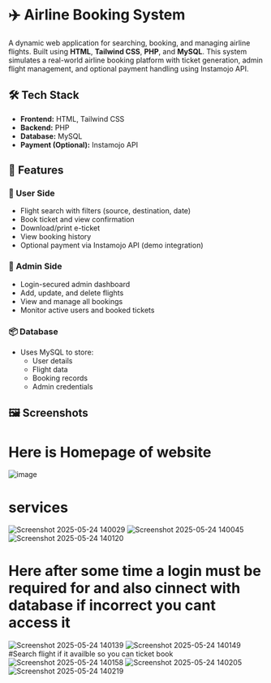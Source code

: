 
# ✈️ Airline Booking System

A dynamic web application for searching, booking, and managing airline flights. Built using **HTML**, **Tailwind CSS**, **PHP**, and **MySQL**. This system simulates a real-world airline booking platform with ticket generation, admin flight management, and optional payment handling using Instamojo API.

## 🛠️ Tech Stack

- **Frontend:** HTML, Tailwind CSS
- **Backend:** PHP
- **Database:** MySQL
- **Payment (Optional):** Instamojo API

## 🚀 Features

### 👤 User Side
- Flight search with filters (source, destination, date)
- Book ticket and view confirmation
- Download/print e-ticket
- View booking history
- Optional payment via Instamojo API (demo integration)

### 🛫 Admin Side
- Login-secured admin dashboard
- Add, update, and delete flights
- View and manage all bookings
- Monitor active users and booked tickets

### 📦 Database
- Uses MySQL to store:
  - User details
  - Flight data
  - Booking records
  - Admin credentials

## 🖼️ Screenshots

# Here is Homepage of website
![image](https://github.com/user-attachments/assets/ee0512e6-0ce6-4c34-998c-1509bd83ab68)
# services
![Screenshot 2025-05-24 140029](https://github.com/user-attachments/assets/83146ead-e386-4e3c-8eda-64e4f45afce0)
![Screenshot 2025-05-24 140045](https://github.com/user-attachments/assets/0488a45d-fc8c-4b35-8afb-3c637e556eae)
![Screenshot 2025-05-24 140120](https://github.com/user-attachments/assets/19202c8d-9647-44aa-afce-0d2df89a342c)

# Here after some time a login must be required for and also cinnect with database if incorrect you cant access it
![Screenshot 2025-05-24 140139](https://github.com/user-attachments/assets/e4d67a82-857b-4191-985b-8ea157433f89)
![Screenshot 2025-05-24 140149](https://github.com/user-attachments/assets/9dabbc95-b46c-442c-9429-58b0fa325d72)
#Search flight if it availble so you can ticket book
![Screenshot 2025-05-24 140158](https://github.com/user-attachments/assets/334dbb11-7f69-4744-973d-9852fc24dac1)
![Screenshot 2025-05-24 140205](https://github.com/user-attachments/assets/e516d81b-3ff1-4d71-a120-daf873410710)
![Screenshot 2025-05-24 140219](https://github.com/user-attachments/assets/3398f06a-5599-4c8c-8b69-9c9a800e9fa4)





